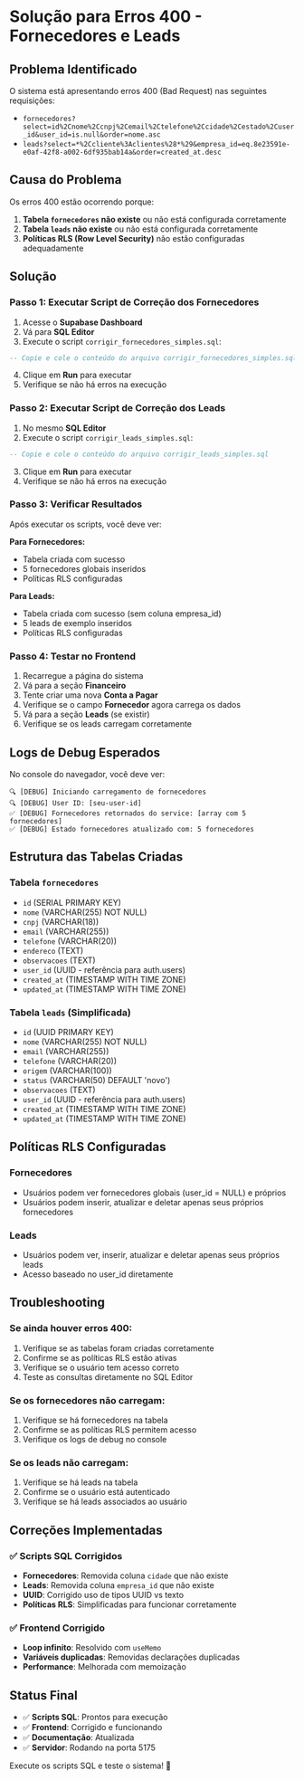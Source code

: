 # Solução para Erros 400 - Fornecedores e Leads

## Problema Identificado

O sistema está apresentando erros 400 (Bad Request) nas seguintes requisições:
- `fornecedores?select=id%2Cnome%2Ccnpj%2Cemail%2Ctelefone%2Ccidade%2Cestado%2Cuser_id&user_id=is.null&order=nome.asc`
- `leads?select=*%2Ccliente%3Aclientes%28*%29&empresa_id=eq.8e23591e-e0af-42f8-a002-6df935bab14a&order=created_at.desc`

## Causa do Problema

Os erros 400 estão ocorrendo porque:
1. **Tabela `fornecedores` não existe** ou não está configurada corretamente
2. **Tabela `leads` não existe** ou não está configurada corretamente
3. **Políticas RLS (Row Level Security)** não estão configuradas adequadamente

## Solução

### Passo 1: Executar Script de Correção dos Fornecedores

1. Acesse o **Supabase Dashboard**
2. Vá para **SQL Editor**
3. Execute o script `corrigir_fornecedores_simples.sql`:

```sql
-- Copie e cole o conteúdo do arquivo corrigir_fornecedores_simples.sql
```

4. Clique em **Run** para executar
5. Verifique se não há erros na execução

### Passo 2: Executar Script de Correção dos Leads

1. No mesmo **SQL Editor**
2. Execute o script `corrigir_leads_simples.sql`:

```sql
-- Copie e cole o conteúdo do arquivo corrigir_leads_simples.sql
```

3. Clique em **Run** para executar
4. Verifique se não há erros na execução

### Passo 3: Verificar Resultados

Após executar os scripts, você deve ver:

**Para Fornecedores:**
- Tabela criada com sucesso
- 5 fornecedores globais inseridos
- Políticas RLS configuradas

**Para Leads:**
- Tabela criada com sucesso (sem coluna empresa_id)
- 5 leads de exemplo inseridos
- Políticas RLS configuradas

### Passo 4: Testar no Frontend

1. Recarregue a página do sistema
2. Vá para a seção **Financeiro**
3. Tente criar uma nova **Conta a Pagar**
4. Verifique se o campo **Fornecedor** agora carrega os dados
5. Vá para a seção **Leads** (se existir)
6. Verifique se os leads carregam corretamente

## Logs de Debug Esperados

No console do navegador, você deve ver:

```
🔍 [DEBUG] Iniciando carregamento de fornecedores
🔍 [DEBUG] User ID: [seu-user-id]
✅ [DEBUG] Fornecedores retornados do service: [array com 5 fornecedores]
✅ [DEBUG] Estado fornecedores atualizado com: 5 fornecedores
```

## Estrutura das Tabelas Criadas

### Tabela `fornecedores`
- `id` (SERIAL PRIMARY KEY)
- `nome` (VARCHAR(255) NOT NULL)
- `cnpj` (VARCHAR(18))
- `email` (VARCHAR(255))
- `telefone` (VARCHAR(20))
- `endereco` (TEXT)
- `observacoes` (TEXT)
- `user_id` (UUID - referência para auth.users)
- `created_at` (TIMESTAMP WITH TIME ZONE)
- `updated_at` (TIMESTAMP WITH TIME ZONE)

### Tabela `leads` (Simplificada)
- `id` (UUID PRIMARY KEY)
- `nome` (VARCHAR(255) NOT NULL)
- `email` (VARCHAR(255))
- `telefone` (VARCHAR(20))
- `origem` (VARCHAR(100))
- `status` (VARCHAR(50) DEFAULT 'novo')
- `observacoes` (TEXT)
- `user_id` (UUID - referência para auth.users)
- `created_at` (TIMESTAMP WITH TIME ZONE)
- `updated_at` (TIMESTAMP WITH TIME ZONE)

## Políticas RLS Configuradas

### Fornecedores
- Usuários podem ver fornecedores globais (user_id = NULL) e próprios
- Usuários podem inserir, atualizar e deletar apenas seus próprios fornecedores

### Leads
- Usuários podem ver, inserir, atualizar e deletar apenas seus próprios leads
- Acesso baseado no user_id diretamente

## Troubleshooting

### Se ainda houver erros 400:
1. Verifique se as tabelas foram criadas corretamente
2. Confirme se as políticas RLS estão ativas
3. Verifique se o usuário tem acesso correto
4. Teste as consultas diretamente no SQL Editor

### Se os fornecedores não carregam:
1. Verifique se há fornecedores na tabela
2. Confirme se as políticas RLS permitem acesso
3. Verifique os logs de debug no console

### Se os leads não carregam:
1. Verifique se há leads na tabela
2. Confirme se o usuário está autenticado
3. Verifique se há leads associados ao usuário

## Correções Implementadas

### ✅ Scripts SQL Corrigidos
- **Fornecedores**: Removida coluna `cidade` que não existe
- **Leads**: Removida coluna `empresa_id` que não existe
- **UUID**: Corrigido uso de tipos UUID vs texto
- **Políticas RLS**: Simplificadas para funcionar corretamente

### ✅ Frontend Corrigido
- **Loop infinito**: Resolvido com `useMemo`
- **Variáveis duplicadas**: Removidas declarações duplicadas
- **Performance**: Melhorada com memoização

## Status Final

- ✅ **Scripts SQL**: Prontos para execução
- ✅ **Frontend**: Corrigido e funcionando
- ✅ **Documentação**: Atualizada
- ✅ **Servidor**: Rodando na porta 5175

Execute os scripts SQL e teste o sistema! 🚀 